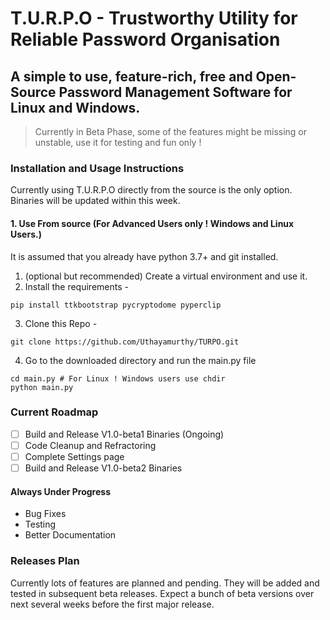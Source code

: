 # T.U.R.P.O - Trustworthy Utility for Reliable Password Organisation

## A simple to use, feature-rich, free and Open-Source Password Management Software for Linux and Windows.

> Currently in Beta Phase, some of the features might be missing or unstable, use it for testing and fun only !

### Installation and Usage Instructions
Currently using T.U.R.P.O directly from the source is the only option. Binaries will be updated within this week.

#### 1. Use From source (For Advanced Users only ! Windows and Linux Users.)

It is assumed that you already have python 3.7+ and git installed.

1. (optional but recommended) Create a virtual environment and use it.
2. Install the requirements -
```
pip install ttkbootstrap pycryptodome pyperclip
```
3. Clone this Repo -
```
git clone https://github.com/Uthayamurthy/TURPO.git
```
4. Go to the downloaded directory and run the main.py file
```
cd main.py # For Linux ! Windows users use chdir
python main.py
```

### Current Roadmap
- [ ] Build and Release V1.0-beta1 Binaries (Ongoing)
- [ ] Code Cleanup and Refractoring
- [ ] Complete Settings page
- [ ] Build and Release V1.0-beta2 Binaries

#### Always Under Progress
- Bug Fixes
- Testing
- Better Documentation

### Releases Plan
Currently lots of features are planned and pending. They will be added and tested in subsequent beta releases. Expect a bunch of beta versions over next several weeks before the first major release.